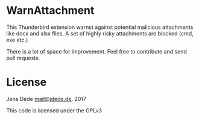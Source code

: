 WarnAttachment
==============

This Thunderbird extension warnst against potential malicious attachments like
docx and xlsx files. A set of highly risky attachments are blocked (cmd, exe
etc.)

There is a lot of space for improvement. Feel free to contribute and send pull
requests.

License
=======

Jens Dede <mail@jdede.de>, 2017

This code is licensed under the GPLv3


